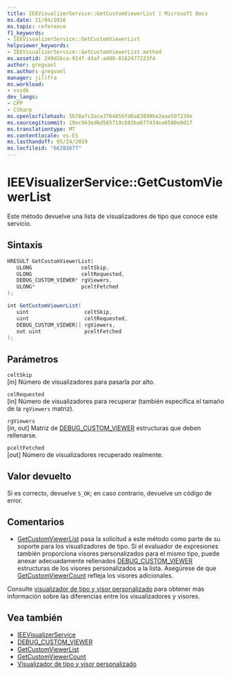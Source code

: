 ```yaml
---
title: IEEVisualizerService::GetCustomViewerList | Microsoft Docs
ms.date: 11/04/2016
ms.topic: reference
f1_keywords:
- IEEVisualizerService::GetCustomViewerList
helpviewer_keywords:
- IEEVisualizerService::GetCustomViewerList method
ms.assetid: 249d26ca-914f-43af-a400-8162477223f4
author: gregvanl
ms.author: gregvanl
manager: jillfra
ms.workload:
- vssdk
dev_langs:
- CPP
- CSharp
ms.openlocfilehash: 5b78afc3ace3764856fd0a83899be2eae597239e
ms.sourcegitcommit: 19ec963ed6d585719cb83ba677434ea6580e0d1f
ms.translationtype: MT
ms.contentlocale: es-ES
ms.lasthandoff: 05/24/2019
ms.locfileid: "66203677"
---
```

# <a name="ieevisualizerservicegetcustomviewerlist"></a>IEEVisualizerService::GetCustomViewerList
Este método devuelve una lista de visualizadores de tipo que conoce este servicio.

## <a name="syntax"></a>Sintaxis

```cpp
HRESULT GetCustomViewerList(
   ULONG                celtSkip,
   ULONG                celtRequested,
   DEBUG_CUSTOM_VIEWER* rgViewers,
   ULONG*               pceltFetched
);
```

```csharp
int GetCustomViewerList(
   uint                  celtSkip,
   uint                  celtRequested,
   DEBUG_CUSTOM_VIEWER[] rgViewers,
   out uint              pceltFetched
);
```

## <a name="parameters"></a>Parámetros
`celtSkip`\
[in] Número de visualizadores para pasarla por alto.

`celRequested`\
[in] Número de visualizadores para recuperar (también especifica el tamaño de la `rgViewers` matriz).

`rgViewers`\
[in, out] Matriz de [DEBUG_CUSTOM_VIEWER](../../../extensibility/debugger/reference/debug-custom-viewer.md) estructuras que deben rellenarse.

`pceltFetched`\
[out] Número de visualizadores recuperado realmente.

## <a name="return-value"></a>Valor devuelto
 Si es correcto, devuelve `S_OK`; en caso contrario, devuelve un código de error.

## <a name="remarks"></a>Comentarios
- [GetCustomViewerList](../../../extensibility/debugger/reference/idebugproperty3-getcustomviewerlist.md) pasa la solicitud a este método como parte de su soporte para los visualizadores de tipo. Si el evaluador de expresiones también proporciona visores personalizados para el mismo tipo, puede anexar adecuadamente rellenados [DEBUG_CUSTOM_VIEWER](../../../extensibility/debugger/reference/debug-custom-viewer.md) estructuras de los visores personalizados a la lista. Asegúrese de que [GetCustomViewerCount](../../../extensibility/debugger/reference/idebugproperty3-getcustomviewercount.md) refleja los visores adicionales.

 Consulte [visualizador de tipo y visor personalizado](../../../extensibility/debugger/type-visualizer-and-custom-viewer.md) para obtener más información sobre las diferencias entre los visualizadores y visores.

## <a name="see-also"></a>Vea también
- [IEEVisualizerService](../../../extensibility/debugger/reference/ieevisualizerservice.md)
- [DEBUG_CUSTOM_VIEWER](../../../extensibility/debugger/reference/debug-custom-viewer.md)
- [GetCustomViewerList](../../../extensibility/debugger/reference/idebugproperty3-getcustomviewerlist.md)
- [GetCustomViewerCount](../../../extensibility/debugger/reference/idebugproperty3-getcustomviewercount.md)
- [Visualizador de tipo y visor personalizado](../../../extensibility/debugger/type-visualizer-and-custom-viewer.md)